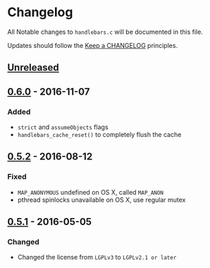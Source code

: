 # Changelog

All Notable changes to `handlebars.c` will be documented in this file.

Updates should follow the [Keep a CHANGELOG](http://keepachangelog.com/) principles.

## [Unreleased]

## [0.6.0] - 2016-11-07

### Added
- `strict` and `assumeObjects` flags
- `handlebars_cache_reset()` to completely flush the cache

## [0.5.2] - 2016-08-12

### Fixed
- `MAP_ANONYMOUS` undefined on OS X, called `MAP_ANON`
- pthread spinlocks unavailable on OS X, use regular mutex

## [0.5.1] - 2016-05-05

### Changed
- Changed the license from `LGPLv3` to `LGPLv2.1 or later`

[Unreleased]: https://github.com/jbboehr/handlebars.c/compare/v0.6.0...HEAD
[0.6.0]: https://github.com/jbboehr/handlebars.c/compare/v0.5.2...v0.6.0
[0.5.2]: https://github.com/jbboehr/handlebars.c/compare/v0.5.1...v0.5.2
[0.5.1]: https://github.com/jbboehr/handlebars.c/compare/v0.5.0...v0.5.1
